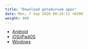 ```yaml
---
title: "Download geteduroam apps"
date: Mon, 7 Sep 2020 00:26:11 +0200
weight: 900
---
```


* [Android](https://play.google.com/store/apps/details?id=app.eduroam.geteduroam)
* [iOS/iPadOS](https://apps.apple.com/no/app/geteduroam/id1504076137)
* [Windows](https://geteduroam.no/app/geteduroam.exe)
